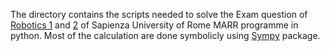 The directory contains the scripts needed to solve the Exam question of [Robotics 1](https://www.diag.uniroma1.it/deluca/rob1_en.php) and [2](https://www.diag.uniroma1.it/deluca/rob2_en.php) of Sapienza University of Rome MARR programme in python.
Most of the calculation are done symbolicly using [Sympy](https://www.sympy.org/en/index.html) package.
